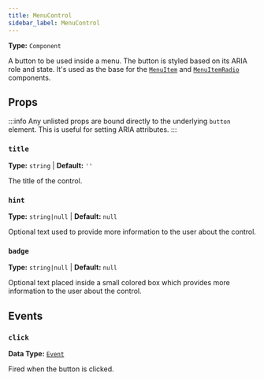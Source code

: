 ```yaml
---
title: MenuControl
sidebar_label: MenuControl
---
```


**Type:** `Component`

A button to be used inside a menu. The button is styled based on its ARIA role and state. It's used
as the base for the [`MenuItem`](./menu-item.md) and [`MenuItemRadio`](./menu-item-radio.md) components.

## Props

:::info
Any unlisted props are bound directly to the underlying `button` element. This is useful for setting ARIA attributes.
:::

### `title`

**Type:** `string` | **Default:** `''`

The title of the control.

### `hint`

**Type:** `string|null` | **Default:** `null`

Optional text used to provide more information to the user about the control.

### `badge`

**Type:** `string|null` | **Default:** `null`

Optional text placed inside a small colored box which provides more information to the user about the control.

## Events

### `click`

**Data Type:** [`Event`][mdn-event]

Fired when the button is clicked.

[mdn-event]: https://developer.mozilla.org/en-US/docs/Web/API/Event
